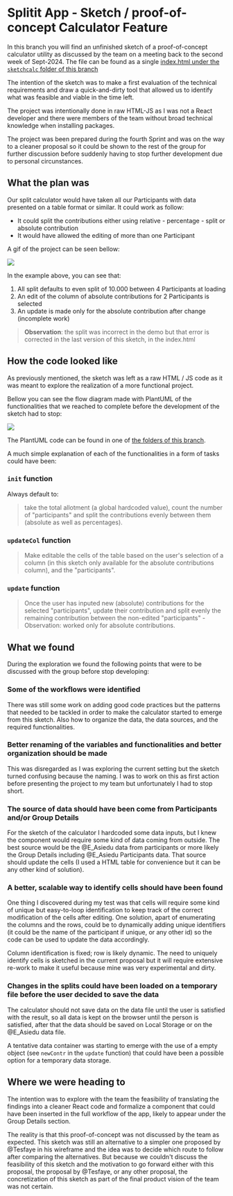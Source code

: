 # Splitit App - Sketch / proof-of-concept Calculator Feature

In this branch you will find an unfinished sketch of a proof-of-concept calculator utility as discussed by the team on a meeting back to the second week of Sept-2024. The file can be found as a single [index.html under the `sketchcalc` folder of this branch](https://github.com/chingu-voyages/v51-tier2-team-23/tree/sketchcalc/sketchcalc/index.html)

The intention of the sketch was to make a first evaluation of the technical requirements and draw a quick-and-dirty tool that allowed us to identify what was feasible and viable in the time left.

The project was intentionally done in raw HTML-JS as I was not a React developer and there were members of the team without broad technical knowledge when installing packages.

The project was been prepared during the fourth Sprint and was on the way to a cleaner proposal so it could be shown to the rest of the group for further discussion before suddenly having to stop further development due to personal circunstances.

## What the plan was

Our split calculator would have taken all our Participants with data presented on a table format or similar. It could work as follow:
* It could split the contributions either using relative - percentage - split or absolute contribution
* It would have allowed the editing of more than one Participant

A gif of the project can be seen bellow:

![](/resources/img/sketchCalc.gif)

In the example above, you can see that:
1. All split defaults to even split of 10.000 between 4 Participants at loading
2. An edit of the column of absolute contributions for 2 Participants is selected
3. An update is made only for the absolute contribution after change (incomplete work)

> __Observation__: the split was incorrect in the demo but that error is corrected in the last version of this sketch, in the index.html

## How the code looked like

As previously mentioned, the sketch was left as a raw HTML / JS code as it was meant to explore the realization of a more functional project.

Bellow you can see the flow diagram made with PlantUML of the functionalities that we reached to complete before the development of the sketch had to stop:

![](/resources/img/flowdiagJS.svg)

The PlantUML code can be found in one of [the folders of this branch](https://github.com/chingu-voyages/v51-tier2-team-23/tree/sketchcalc/resources/scripts/flowDiagPlantUML).

A much simple explanation of each of the functionalities in a form of tasks could have been:

### `init` function

Always default to:

> take the total allotment (a global hardcoded value), count the number of "participants" and split the contributions evenly between them (absolute as well as percentages).

### `updateCol` function

> Make editable the cells of the table based on the user's selection of a column (in this sketch only available for the absolute contributions column), and the "participants".

### `update` function

> Once the user has inputed new (absolute) contributions for the selected "participants", update their contribution and split evenly the remaining contribution between the non-edited "participants" - Observation: worked only for absolute contributions.


## What we found

During the exploration we found the following points that were to be discussed with the group before stop developing:

### Some of the workflows were identified

There was still some work on adding good code practices but the patterns that needed to be tackled in order to make the calculator started to emerge from this sketch. Also how to organize the data, the data sources, and the required functionalities.

### Better renaming of the variables and functionalities and better organization should be made

This was disregarded as I was exploring the current setting but the sketch turned confusing because the naming. I was to work on this as first action before presenting the project to my team but unfortunately I had to stop short.

### The source of data should have been come from Participants and/or Group Details

For the sketch of the calculator I hardcoded some data inputs, but I knew the component would require some kind of data coming from outside. The best source would be the @E_Asiedu data from participants or more likely the Group Details including @E_Asiedu Participants data. That source should update the cells (I used a HTML table for convenience but it can be any other kind of solution).

### A better, scalable way to identify cells should have been found

One thing I discovered during my test was that cells will require some kind of unique but easy-to-loop identification to keep track of the correct modification of the cells after editing. One solution, apart of enumerating the columns and the rows, could be to dynamically adding unique identifiers (it could be the name of the participant if unique, or any other id) so the code can be used to update the data accordingly. 

Column identification is fixed; row is likely dynamic. The need to uniquely identify cells is sketched in the current proposal but it will require extensive re-work to make it useful because mine was very experimental and dirty.

### Changes in the splits could have been loaded on a temporary file before the user decided to save the data

The calculator should not save data on the data file until the user is satisfied with the result, so all data is kept on the browser until the person is satisfied, after that the data should be saved on Local Storage or on the @E_Asiedu  data file.

A tentative data container was starting to emerge with the use of a empty object (see `newContr` in the `update` function) that could have been a possible option for a temporary data storage. 

## Where we were heading to

The intention was to explore with the team the feasibility of translating the findings into a cleaner React code and formalize a component that could have been inserted in the full workflow of the app, likely to appear under the Group Details section.

The reality is that this proof-of-concept was not discussed by the team as expected. This sketch was still an alternative to a simpler one proposed by @Tesfaye in his wireframe and the idea was to decide which route to follow after comparing the alternatives. But because we couldn't discuss the feasibility of this sketch and the motivation to go forward either with this proposal, the proposal by @Tesfaye, or any other proposal, the concretization of this sketch as part of the final product vision of the team was not certain.